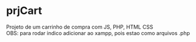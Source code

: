 # prjCart
Projeto de um carrinho de compra com JS, PHP, HTML CSS <br />
OBS: para rodar indico adicionar ao xampp, pois estao como arquivos .php

